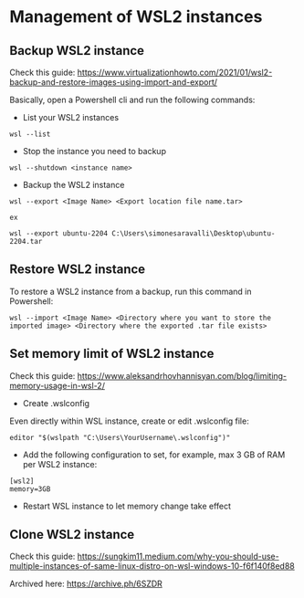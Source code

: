 # Management of WSL2 instances

## Backup WSL2 instance

Check this guide: https://www.virtualizationhowto.com/2021/01/wsl2-backup-and-restore-images-using-import-and-export/

Basically, open a Powershell cli and run the following commands:

* List your WSL2 instances

```
wsl --list
```

* Stop the instance you need to backup

```
wsl --shutdown <instance name>
```

* Backup the WSL2 instance

```
wsl --export <Image Name> <Export location file name.tar>

ex

wsl --export ubuntu-2204 C:\Users\simonesaravalli\Desktop\ubuntu-2204.tar
```

## Restore WSL2 instance

To restore a WSL2 instance from a backup, run this command in Powershell:

```
wsl --import <Image Name> <Directory where you want to store the imported image> <Directory where the exported .tar file exists>
```

## Set memory limit of WSL2 instance

Check this guide: https://www.aleksandrhovhannisyan.com/blog/limiting-memory-usage-in-wsl-2/

* Create .wslconfig

Even directly within WSL instance, create or edit .wslconfig file:

```
editor "$(wslpath "C:\Users\YourUsername\.wslconfig")"
```

* Add the following configuration to set, for example, max 3 GB of RAM per WSL2 instance:

```
[wsl2]
memory=3GB
```

* Restart WSL instance to let memory change take effect

## Clone WSL2 instance

Check this guide: https://sungkim11.medium.com/why-you-should-use-multiple-instances-of-same-linux-distro-on-wsl-windows-10-f6f140f8ed88

Archived here: https://archive.ph/6SZDR